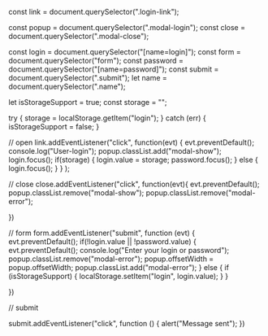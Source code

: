 const link = document.querySelector(".login-link");

const popup = document.querySelector(".modal-login");
const close = document.querySelector(".modal-close");

const login = document.querySelector("[name=login]");
const form = document.querySelector("form");
const password = document.querySelector("[name=password]");
const submit = document.querySelector(".submit");
let name = document.querySelector(".name");

let isStorageSupport = true;
const storage = "";

try {
    storage = localStorage.getItem("login");
} catch (err) {
    isStorageSupport = false;
}

// open
link.addEventListener("click", function(evt) {
    evt.preventDefault();
    console.log("User-login");
    popup.classList.add("modal-show");
    login.focus();
    if(storage) {
        login.value = storage;
        password.focus();
    } else {
        login.focus();
    }
} );

// close
close.addEventListener("click", function(evt){
    evt.preventDefault();
    popup.classList.remove("modal-show");
    popup.classList.remove("modal-error");

})

// form
form.addEventListener("submit", function (evt) {
    evt.preventDefault();
    if(!login.value || !password.value) {
        evt.preventDefault();
        console.log("Enter your login or password");
        popup.classList.remove("modal-error");
        popup.offsetWidth = popup.offsetWidth;
        popup.classList.add("modal-error");
    } else {
        if (isStorageSupport) {
            localStorage.setItem("login", login.value);
        }
    }


})

// submit

submit.addEventListener("click", function () {
    alert("Message sent");
})
